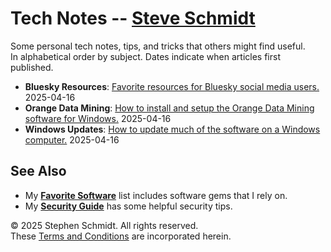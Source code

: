 
# Tech Notes -- [Steve Schmidt](/)

Some personal tech notes, tips, and tricks that others might find useful.<br />
In alphabetical order by subject.  Dates indicate when articles first published.

- **Bluesky Resources**: [Favorite resources for Bluesky social media users.](bluesky-resources) 2025-04-16
- **Orange Data Mining**: [How to install and setup the Orange Data Mining software for Windows.](orange-data-mining-install-windows) 2025-04-16
- **Windows Updates**: [How to update much of the software on a Windows computer.](windows-computer-update) 2025-04-16

## See Also
- My [**Favorite Software**](/favorite-software) list includes software gems that I rely on.
- My [**Security Guide**](/security-guide) has some helpful security tips.

© 2025 Stephen Schmidt.  All rights reserved.
<br />These [Terms and Conditions](/terms-and-conditions) are incorporated herein.
